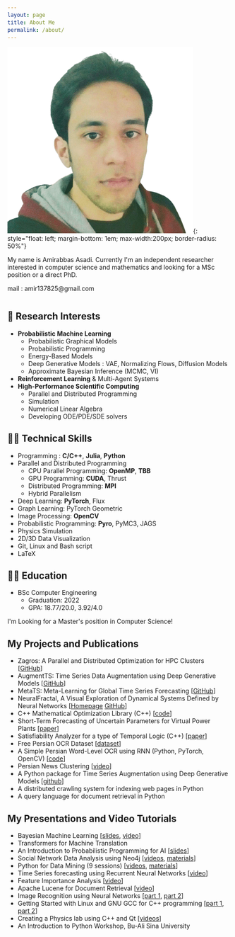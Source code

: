 ```yaml
---
layout: page
title: About Me
permalink: /about/
---
```

![Amirabbas Asadi](/assets/img/amirabbas.png){: style="float: left; margin-bottom: 1em; max-width:200px; border-radius: 50%"}
<p>My name is Amirabbas Asadi. Currently I'm an independent researcher interested in computer science and mathematics and looking for a MSc position or a direct PhD.</p>
mail : amir137825@gmail.com
<div style="clear: both; margin-bottom:3em"></div>



## 📔 Research Interests
- **Probabilistic Machine Learning**
  - Probabilistic Graphical Models
  - Probabilistic Programming
  - Energy-Based Models
  - Deep Generative Models : VAE, Normalizing Flows, Diffusion Models
  - Approximate Bayesian Inference (MCMC, VI)
- **Reinforcement Learning** & Multi-Agent Systems
- **High-Performance Scientific Computing**
  - Parallel and Distributed Programming  
  - Simulation
  - Numerical Linear Algebra
  - Developing ODE/PDE/SDE solvers

## 👨‍💻 Technical Skills
- Programming : **C/C++**, **Julia**, **Python**
- Parallel and Distributed Programming
  - CPU Parallel Programming: **OpenMP**, **TBB**
  - GPU Programming: **CUDA**, Thrust
  - Distributed Programming: **MPI**
  - Hybrid Parallelism
- Deep Learning: **PyTorch**, Flux
- Graph Learning: PyTorch Geometric
- Image Processing: **OpenCV**
- Probabilistic Programming: **Pyro**, PyMC3, JAGS
- Physics Simulation
- 2D/3D Data Visualization
- Git, Linux and Bash script
- LaTeX

## 👨‍🎓 Education
- BSc Computer Engineering
  - Graduation: 2022
  - GPA: 18.77/20.0, 3.92/4.0  
 
I'm Looking for a Master's position in Computer Science!

## My Projects and Publications
* Zagros: A Parallel and Distributed Optimization for HPC Clusters [[GitHub](https://github.com/amirabbasasadi/RockyML)]  
* AugmentTS: Time Series Data Augmentation using Deep Generative Models [[GitHub](https://github.com/DrSasanBarak/AugmentTS)]  
* MetaTS: Meta-Learning for Global Time Series Forecasting [[GitHub](https://github.com/DrSasanBarak/metats)]  
* NeuralFractal, A Visual Exploration of Dynamical Systems Defined by Neural Networks [[Homepage](https://amirabbasasadi.github.io/neural-fractal/) [GitHub](https://github.com/amirabbasasadi/neural-fractal)]
* C++ Mathematical Optimization Library (C++) [[code](https://github.com/amirabbasasadi/Babai)]
* Short-Term Forecasting of Uncertain Parameters for Virtual Power Plants [[paper](https://ieeexplore.ieee.org/document/9617792)]
* Satisfiability Analyzer for a type of Temporal Logic (C++) [[paper](https://sites.kowsarpub.com/mcj/articles/98204.html)]
* Free Persian OCR Dataset [[dataset](https://github.com/amirabbasasadi/shotor)]
* A Simple Persian Word-Level OCR using RNN (Python, PyTorch, OpenCV) [[code](https://github.com/amirabbasasadi/PersianOCR)]
* Persian News Clustering [[video](https://www.aparat.com/v/Tetgu)]
* A Python package for Time Series Augmentation using Deep Generative Models [[github](https://github.com/DrSasanBarak/AugmentTS)]
* A distributed crawling system for indexing web pages in Python
* A query language for document retrieval in Python

## My Presentations and Video Tutorials
* Bayesian Machine Learning [[slides](https://www.linkedin.com/posts/amirabbas-asadi_bayesian-machine-learning-activity-6912468349071364096-K_6m?utm_source=linkedin_share&utm_medium=member_desktop_web), [video](https://youtu.be/oYQZRl8AB7U)]
* Transformers for Machine Translation
* An Introduction to Probabilistic Programming for AI [[slides](https://www.linkedin.com/posts/amirabbas-asadi-42a2778a_probabilistic-programming-activity-6783467563901886464-wkH8)]
* Social Network Data Analysis using Neo4j [[videos](https://www.aparat.com/playlist/343791), [materials](https://github.com/amirabbasasadi/Social-Network-Data-Analysis)]
* Python for Data Mining (9 sessions) [[videos](https://www.aparat.com/playlist/682746), [materials](https://cw1.basu.ac.ir/courses/1461)]
* Time Series forecasting using Recurrent Neural Networks [[video](https://www.aparat.com/v/mZpo6)]
* Feature Importance Analysis [[video](https://www.aparat.com/v/vYXp0)]
* Apache Lucene for Document Retrieval [[video](https://www.aparat.com/v/TQvKS)]
* Image Recognition using Neural Networks [[part 1](https://www.aparat.com/v/XfvND), [part 2](https://www.aparat.com/v/1stNJ)]
* Getting Started with Linux and GNU GCC for C++ programming [[part 1](https://www.aparat.com/v/6xrj8), [part 2](https://www.aparat.com/v/Iu1ak)]
* Creating a Physics lab using C++ and Qt [[videos](https://www.aparat.com/playlist/212736)]
* An Introduction to Python Workshop, Bu-Ali Sina University
